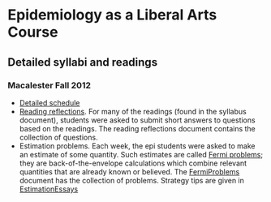 # Epidemiology as a Liberal Arts Course

## Detailed syllabi and readings

### Macalester Fall 2012

* [Detailed schedule](Macalester/Syllabus-Fall-2012.html)
* [Reading reflections](Macalester/ReadingReflections.html).  For many of the readings (found in the syllabus document), students were asked to submit short answers to questions based on the readings.  The reading reflections document contains the collection of questions.
* Estimation problems. Each week, the epi students were asked to make an estimate of some quantity.  Such estimates are called [Fermi problems](https://en.wikipedia.org/wiki/Fermi_problem); they are back-of-the-envelope calculations which combine relevant quantities that are already known or believed.  The [FermiProblems](FermiProblems.html) document has the collection of problems.  Strategy tips are given in [EstimationEssays](EstimationEssays.html)
